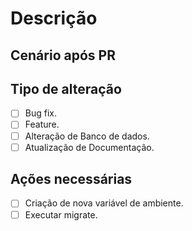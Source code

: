 # Descrição

## Cenário após PR

## Tipo de alteração
- [ ] Bug fix.
- [ ] Feature.
- [ ] Alteração de Banco de dados.
- [ ] Atualização de Documentação.

## Ações necessárias
- [ ] Criação de nova variável de ambiente.
- [ ] Executar migrate.
